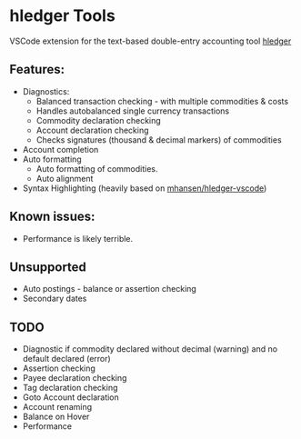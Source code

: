 # hledger Tools

VSCode extension for the text-based double-entry accounting tool
[hledger](https://hledger.org/start.html)

## Features:

- Diagnostics:
  - Balanced transaction checking - with multiple commodities & costs
  - Handles autobalanced single currency transactions
  - Commodity declaration checking
  - Account declaration checking
  - Checks signatures (thousand & decimal markers) of commodities
- Account completion
- Auto formatting
  - Auto formatting of commodities.
  - Auto alignment
- Syntax Highlighting (heavily based on [mhansen/hledger-vscode](https://github.com/mhansen/hledger-vscode))

## Known issues:

- Performance is likely terrible.

## Unsupported

- Auto postings - balance or assertion checking
- Secondary dates

## TODO

- Diagnostic if commodity declared without decimal (warning) and no default declared (error)
- Assertion checking
- Payee declaration checking
- Tag declaration checking
- Goto Account declaration
- Account renaming
- Balance on Hover
- Performance
